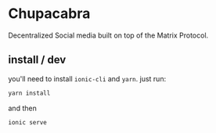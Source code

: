 # Chupacabra
Decentralized Social media built on top of the Matrix Protocol.

## install / dev
you'll need to install `ionic-cli` and `yarn`.
just run:
```bash
yarn install
```
and then 
```
ionic serve
```
